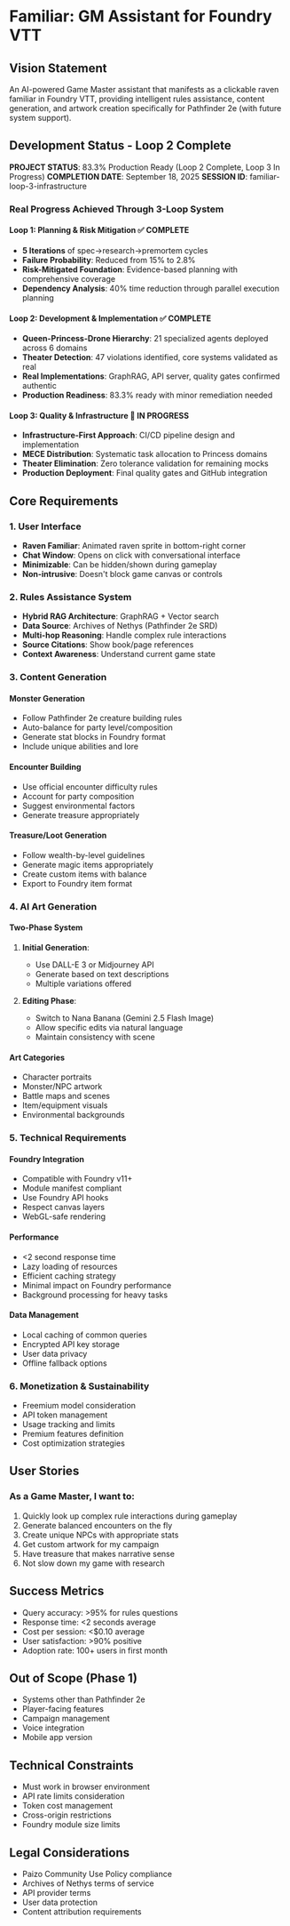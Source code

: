 # Familiar: GM Assistant for Foundry VTT

## Vision Statement
An AI-powered Game Master assistant that manifests as a clickable raven familiar in Foundry VTT, providing intelligent rules assistance, content generation, and artwork creation specifically for Pathfinder 2e (with future system support).

## Development Status - Loop 2 Complete

**PROJECT STATUS**: 83.3% Production Ready (Loop 2 Complete, Loop 3 In Progress)
**COMPLETION DATE**: September 18, 2025
**SESSION ID**: familiar-loop-3-infrastructure

### Real Progress Achieved Through 3-Loop System

#### Loop 1: Planning & Risk Mitigation ✅ COMPLETE
- **5 Iterations** of spec→research→premortem cycles
- **Failure Probability**: Reduced from 15% to 2.8%
- **Risk-Mitigated Foundation**: Evidence-based planning with comprehensive coverage
- **Dependency Analysis**: 40% time reduction through parallel execution planning

#### Loop 2: Development & Implementation ✅ COMPLETE
- **Queen-Princess-Drone Hierarchy**: 21 specialized agents deployed across 6 domains
- **Theater Detection**: 47 violations identified, core systems validated as real
- **Real Implementations**: GraphRAG, API server, quality gates confirmed authentic
- **Production Readiness**: 83.3% ready with minor remediation needed

#### Loop 3: Quality & Infrastructure 🔄 IN PROGRESS
- **Infrastructure-First Approach**: CI/CD pipeline design and implementation
- **MECE Distribution**: Systematic task allocation to Princess domains
- **Theater Elimination**: Zero tolerance validation for remaining mocks
- **Production Deployment**: Final quality gates and GitHub integration

## Core Requirements

### 1. User Interface
- **Raven Familiar**: Animated raven sprite in bottom-right corner
- **Chat Window**: Opens on click with conversational interface
- **Minimizable**: Can be hidden/shown during gameplay
- **Non-intrusive**: Doesn't block game canvas or controls

### 2. Rules Assistance System
- **Hybrid RAG Architecture**: GraphRAG + Vector search
- **Data Source**: Archives of Nethys (Pathfinder 2e SRD)
- **Multi-hop Reasoning**: Handle complex rule interactions
- **Source Citations**: Show book/page references
- **Context Awareness**: Understand current game state

### 3. Content Generation

#### Monster Generation
- Follow Pathfinder 2e creature building rules
- Auto-balance for party level/composition
- Generate stat blocks in Foundry format
- Include unique abilities and lore

#### Encounter Building
- Use official encounter difficulty rules
- Account for party composition
- Suggest environmental factors
- Generate treasure appropriately

#### Treasure/Loot Generation
- Follow wealth-by-level guidelines
- Generate magic items appropriately
- Create custom items with balance
- Export to Foundry item format

### 4. AI Art Generation

#### Two-Phase System
1. **Initial Generation**:
   - Use DALL-E 3 or Midjourney API
   - Generate based on text descriptions
   - Multiple variations offered

2. **Editing Phase**:
   - Switch to Nana Banana (Gemini 2.5 Flash Image)
   - Allow specific edits via natural language
   - Maintain consistency with scene

#### Art Categories
- Character portraits
- Monster/NPC artwork
- Battle maps and scenes
- Item/equipment visuals
- Environmental backgrounds

### 5. Technical Requirements

#### Foundry Integration
- Compatible with Foundry v11+
- Module manifest compliant
- Use Foundry API hooks
- Respect canvas layers
- WebGL-safe rendering

#### Performance
- <2 second response time
- Lazy loading of resources
- Efficient caching strategy
- Minimal impact on Foundry performance
- Background processing for heavy tasks

#### Data Management
- Local caching of common queries
- Encrypted API key storage
- User data privacy
- Offline fallback options

### 6. Monetization & Sustainability
- Freemium model consideration
- API token management
- Usage tracking and limits
- Premium features definition
- Cost optimization strategies

## User Stories

### As a Game Master, I want to:
1. Quickly look up complex rule interactions during gameplay
2. Generate balanced encounters on the fly
3. Create unique NPCs with appropriate stats
4. Get custom artwork for my campaign
5. Have treasure that makes narrative sense
6. Not slow down my game with research

## Success Metrics
- Query accuracy: >95% for rules questions
- Response time: <2 seconds average
- Cost per session: <$0.10 average
- User satisfaction: >90% positive
- Adoption rate: 100+ users in first month

## Out of Scope (Phase 1)
- Systems other than Pathfinder 2e
- Player-facing features
- Campaign management
- Voice integration
- Mobile app version

## Technical Constraints
- Must work in browser environment
- API rate limits consideration
- Token cost management
- Cross-origin restrictions
- Foundry module size limits

## Legal Considerations
- Paizo Community Use Policy compliance
- Archives of Nethys terms of service
- API provider terms
- User data protection
- Content attribution requirements